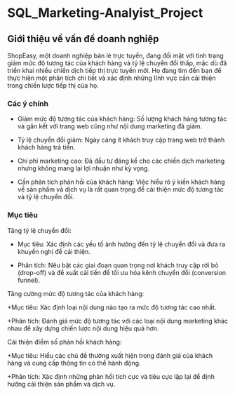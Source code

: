 # SQL_Marketing-Analyist_Project

## Giới thiệu về vấn đề doanh nghiệp

ShopEasy, một doanh nghiệp bán lẻ trực tuyến, đang đối mặt với tình trạng giảm mức độ tương tác của khách hàng và tỷ lệ chuyển đổi thấp, mặc dù đã triển khai nhiều chiến dịch tiếp thị trực tuyến mới. Họ đang tìm đến bạn để thực hiện một phân tích chi tiết và xác định những lĩnh vực cần cải thiện trong chiến lược tiếp thị của họ.

### Các ý chính 

+ Giảm mức độ tương tác của khách hàng: Số lượng khách hàng tương tác và gắn kết với trang web cũng như nội dung marketing đã giảm.

+ Tỷ lệ chuyển đổi giảm: Ngày càng ít khách truy cập trang web trở thành khách hàng trả tiền.

+ Chi phí marketing cao: Đã đầu tư đáng kể cho các chiến dịch marketing nhưng không mang lại lợi nhuận như kỳ vọng.

+ Cần phân tích phản hồi của khách hàng: Việc hiểu rõ ý kiến khách hàng về sản phẩm và dịch vụ là rất quan trọng để cải thiện mức độ tương tác và tỷ lệ chuyển đổi.

### Mục tiêu 

Tăng tỷ lệ chuyển đổi:

 + Mục tiêu: Xác định các yếu tố ảnh hưởng đến tỷ lệ chuyển đổi và đưa ra khuyến nghị để cải thiện.

 + Phân tích: Nêu bật các giai đoạn quan trọng nơi khách truy cập rời bỏ (drop-off) và đề xuất cải tiến để tối ưu hóa kênh chuyển đổi (conversion funnel).

Tăng cường mức độ tương tác của khách hàng:

 +Mục tiêu: Xác định loại nội dung nào tạo ra mức độ tương tác cao nhất.

 +Phân tích: Đánh giá mức độ tương tác với các loại nội dung marketing khác nhau để xây dựng chiến lược nội dung hiệu quả hơn.

Cải thiện điểm số phản hồi khách hàng:

 +Mục tiêu: Hiểu các chủ đề thường xuất hiện trong đánh giá của khách hàng và cung cấp thông tin có thể hành động.

 +Phân tích: Xác định những phản hồi tích cực và tiêu cực lặp lại để định hướng cải thiện sản phẩm và dịch vụ.
